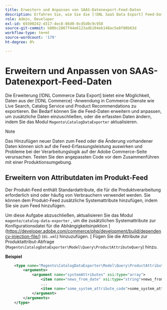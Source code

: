```yaml
---
title: Erweitern und Anpassen von SAAS-Datenexport-Feed-Daten
description: Erfahren Sie, wie Sie die [!DNL SaaS Data Export] Feed-Daten erweitern und anpassen.
role: Admin, Developer
exl-id: 69300242-d317-4ec8-86d0-0cd5d0c9c958
source-git-commit: b80bc2867f44e6123adb104eb148ac5e8f80b63d
workflow-type: tm+mt
source-wordcount: '179'
ht-degree: 0%

---
```


# Erweitern und Anpassen von SAAS-Datenexport-Feed-Daten

Die Erweiterung [!DNL Commerce Data Export] bietet eine Möglichkeit, Daten aus der [!DNL Commerce] -Anwendung in Commerce-Dienste wie Live Search, Catalog Service und Product Recommendations zu exportieren. Bei Bedarf können Sie die Feed-Daten erweitern und anpassen, um zusätzliche Daten einzuschließen, oder die erfassten Daten ändern, indem Sie das Modul `Magento\CatalogDataExporter` aktualisieren.

>[!NOTE]
>
>Das Hinzufügen neuer Daten zum Feed oder die Änderung vorhandener Daten können sich auf die Feed-Erfassungsleistung auswirken und Probleme bei der Verarbeitungslogik auf der Adobe Commerce-Seite verursachen. Testen Sie den angepassten Code vor dem Zusammenführen mit einer Produktionsumgebung.

## Erweitern von Attributdaten im Produkt-Feed

Der Produkt-Feed enthält Standardattribute, die für die Produktverarbeitung erforderlich sind oder häufig von Verbrauchern verwendet werden. Sie können dem Produkt-Feed zusätzliche Systemattribute hinzufügen, indem Sie sie zum Feed hinzufügen.

Um diese Aufgabe abzuschließen, aktualisieren Sie das Modul `magento/catalog-data-exporter` , um die zusätzlichen Systemattribute zur Konfigurationsdatei für die Abhängigkeitsinjektion ](https://developer.adobe.com/commerce/php/development/build/dependency-injection-file/) (`di.xml`) hinzuzufügen. [ Fügen Sie die Attribute zur Produktattribut-Abfrage (`Magento\CatalogDataExporter\Model\Query\ProductAttributeQuery`) hinzu.

**Beispiel**

```xml
    <type name="Magento\CatalogDataExporter\Model\Query\ProductAttributeQuery">
        <arguments>
            <argument name="systemAttributes" xsi:type="array">
                <item name="news_from_date" xsi:type="string">news_from_date</item>
                ...
                <item name="some_system_attribute_code">some_system_attribute_code</item>
            </argument>
        </arguments>
    </type>
```
